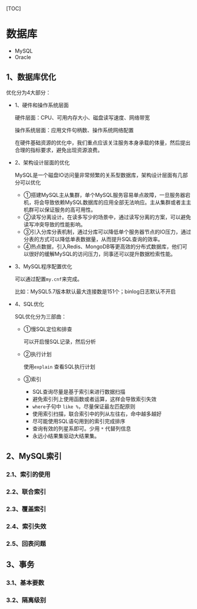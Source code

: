 [TOC]

# 数据库

* MySQL
* Oracle

## 1、数据库优化

优化分为4大部分：

* 1、硬件和操作系统层面

  硬件层面：CPU、可用内存大小、磁盘读写速度、网络带宽

  操作系统层面：应用文件句柄数、操作系统网络配置

  在硬件基础资源的优化中，我们重点应该关注服务本身承载的体量，然后提出合理的指标要求，避免出现资源浪费。

* 2、架构设计层面的优化

  MySQL是一个磁盘IO访问量非常频繁的关系型数据库，架构设计层面有几部分可以优化

  * ①搭建MySQL主从集群，单个MySQL服务容易单点故障，一旦服务器宕机，将会导致依赖MySQL数据库的应用全部无法响应。主从集群或者主主机群可以保证服务的高可用性。
  * ②读写分离设计。在读多写少的场景中，通过读写分离的方案，可以避免读写冲突导致的性能影响。
  * ③引入分库分表机制，通过分库可以降低单个服务器节点的IO压力，通过分表的方式可以降低单表数据量，从而提升SQL查询的效率。
  * ④热点数据，引入Redis、MongoDB等更高效的分布式数据库，他们可以很好的缓解MySQL的访问压力，同事还可以提升数据检索性能。

* 3、MySQL程序配置优化

  可以通过配置`my.cnf`来完成。

  比如：MySQL5.7版本默认最大连接数是151个；binlog日志默认不开启

* 4、SQL优化

  SQL优化分为三部曲：

  * ①慢SQL定位和排查

    可以开启慢SQL记录，然后分析

  * ②执行计划

    使用`explain` 查看SQL执行计划

  * ③索引

    * SQL查询尽量是基于索引来进行数据扫描
    * 避免索引列上使用函数或者运算，这样会导致索引失效
    * `where`子句中 `like %`，尽量保证最左匹配原则
    * 使用索引扫描，联合索引中的列从左往右，命中越多越好
    * 尽可能使用SQL语句用到的索引完成排序
    * 查询有效的列星系即可。少用 `*` 代替列信息
    * 永远小结果集驱动大结果集。

## 2、MySQL索引

### 2.1、索引的使用
### 2.2、联合索引
### 2.3、覆盖索引
### 2.4、索引失效
### 2.5、回表问题

## 3、事务

### 3.1、基本要数
### 3.2、隔离级别
